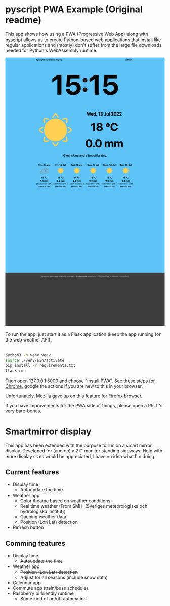 # pyscript PWA Example (Original readme)

This app shows how using a PWA (Progressive Web App) along with [pyscript](https://pyscript.net)
allows us to create Python-based web applications that install like regular applications and
(mostly) don't suffer from the large file downloads needed for Python's WebAssembly runtime.

![](readme-resources/screenshot.png)

To run the app, just start it as a Flask application (keep the app running for the web weather API).

```bash

python3 -m venv venv
source ./venv/bin/activate
pip install -r requirements.txt
flask run

```

Then open 127.0.0.1:5000 and choose "install PWA". See 
[these steps for Chrome](https://www.howtogeek.com/fyi/how-to-install-progressive-web-apps-pwas-in-chrome/), 
google the actions if you are new to this in your browser.

Unfortunately, Mozilla gave up on this feature for Firefox browser.

If you have improvements for the PWA side of things, please open a PR. It's very bare-bones.

# Smartmirror display

This app has been extended with the purpose to run on a smart mirror display. 
Developed for (and on) a 27" monitor standing sideways. Help with more display
sizes would be appreciated, I have no idea what I'm doing. 

## Current features
- Display time
    - Autoupdate the time
- Weather app
    - Color theame based on weather conditions
    - Real time weather (From SMHI (Sveriges meteorologiska och hydrologiska institut))
    - Caching weather data
    - Position (Lon Lat) detection
- Refresh button

## Comming features
- Display time
    - ~~Autoupdate the time~~
- Weather app
    - ~~Position (Lon Lat) detection~~
    - Adjust for all seasons (include snow data)
- Calendar app
- Commute app (train/buss schedule)
- Raspberry pi friendly runtime
    - Some kind of on/off automation